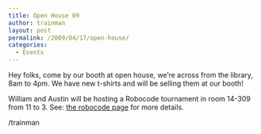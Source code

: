```yaml
---
title: Open House 09
author: trainman
layout: post
permalink: /2009/04/17/open-house/
categories:
  - Events
---
```

Hey folks, come by our booth at open house, we&#8217;re across from the library, 8am to 4pm. We have new t-shirts and will be selling them at our booth!

William and Austin will be hosting a Robocode tournament in room 14-309 from 11 to 3. See: <a title="Robocode" href="http://cplug.org/robocode/" target="_self">the robocode page</a> for more details.

/trainman